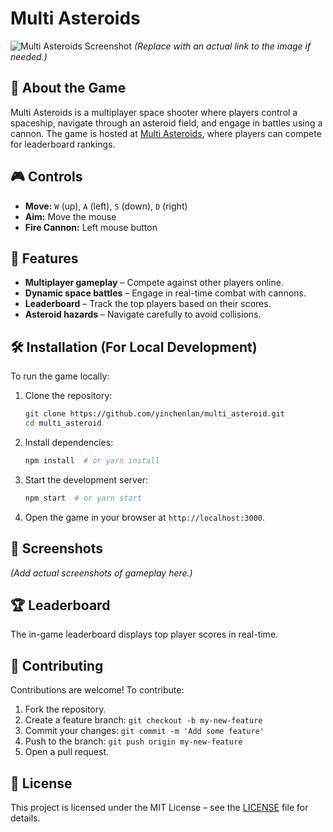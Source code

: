 # Multi Asteroids

![Multi Asteroids Screenshot](https://multiasteroids.herokuapp.com/screenshot.png) *(Replace with an actual link to the image if needed.)*

## 🚀 About the Game

Multi Asteroids is a multiplayer space shooter where players control a spaceship, navigate through an asteroid field, and engage in battles using a cannon. The game is hosted at [Multi Asteroids](https://multiasteroids.herokuapp.com), where players can compete for leaderboard rankings.

## 🎮 Controls

- **Move:** `W` (up), `A` (left), `S` (down), `D` (right)
- **Aim:** Move the mouse
- **Fire Cannon:** Left mouse button

## 🌟 Features

- **Multiplayer gameplay** – Compete against other players online.
- **Dynamic space battles** – Engage in real-time combat with cannons.
- **Leaderboard** – Track the top players based on their scores.
- **Asteroid hazards** – Navigate carefully to avoid collisions.

## 🛠️ Installation (For Local Development)

To run the game locally:

1. Clone the repository:
   ```sh
   git clone https://github.com/yinchenlan/multi_asteroid.git
   cd multi_asteroid
   ```
2. Install dependencies:
   ```sh
   npm install  # or yarn install
   ```
3. Start the development server:
   ```sh
   npm start  # or yarn start
   ```
4. Open the game in your browser at `http://localhost:3000`.

## 📸 Screenshots

*(Add actual screenshots of gameplay here.)*

## 🏆 Leaderboard

The in-game leaderboard displays top player scores in real-time.

## 🤝 Contributing

Contributions are welcome! To contribute:

1. Fork the repository.
2. Create a feature branch: `git checkout -b my-new-feature`
3. Commit your changes: `git commit -m 'Add some feature'`
4. Push to the branch: `git push origin my-new-feature`
5. Open a pull request.

## 📜 License

This project is licensed under the MIT License – see the [LICENSE](LICENSE) file for details.
